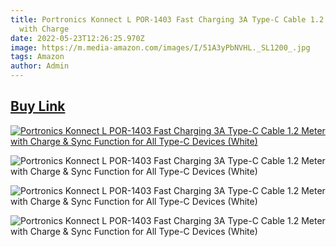 ```yaml
---
title: Portronics Konnect L POR-1403 Fast Charging 3A Type-C Cable 1.2 Meter
  with Charge
date: 2022-05-23T12:26:25.970Z
image: https://m.media-amazon.com/images/I/51A3yPbNVHL._SL1200_.jpg
tags: Amazon
author: Admin
---
```

## [Buy Link](https://amzn.to/3MJUD4b)

[![Portronics Konnect L POR-1403 Fast Charging 3A Type-C Cable 1.2 Meter with Charge & Sync Function for All Type-C Devices (White)](https://m.media-amazon.com/images/I/41HYPIrcYQL._SL1200_.jpg)](https://amzn.to/3MJUD4b)

![Portronics Konnect L POR-1403 Fast Charging 3A Type-C Cable 1.2 Meter with Charge & Sync Function for All Type-C Devices (White)](https://m.media-amazon.com/images/I/51yZl3v1oJL._SL1200_.jpg)

![Portronics Konnect L POR-1403 Fast Charging 3A Type-C Cable 1.2 Meter with Charge & Sync Function for All Type-C Devices (White)](https://m.media-amazon.com/images/I/510qwi924pL._SL1200_.jpg)

![Portronics Konnect L POR-1403 Fast Charging 3A Type-C Cable 1.2 Meter with Charge & Sync Function for All Type-C Devices (White)](https://m.media-amazon.com/images/I/61Tii1NUrML._SL1200_.jpg)